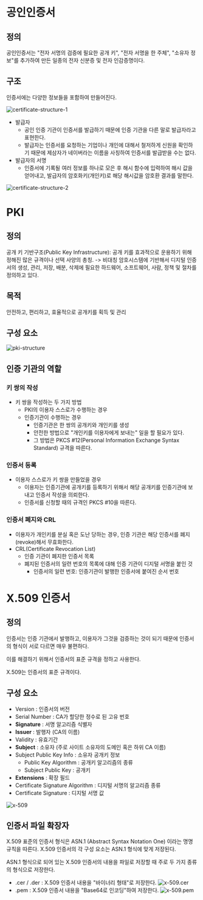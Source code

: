 # 공인인증서

## 정의
공인인증서는 "전자 서명의 검증에 필요한 공개 키", "전자 서명을 한 주체", "소유자 정보"를 추가하여 만든 일종의 전자 신분증 및 전자 인감증명이다.

## 구조
인증서에는 다양한 정보들을 포함하여 만들어진다.

![certificate-structure-1](/security/image/certificate/certificate-structure-1.png)

- 발급자
    - 공인 인증 기관이 인증서를 발급하기 때문에 인증 기관을 다른 말로 발급자라고 표현한다.
    - 발급자는 인증서를 요청하는 기업이나 개인에 대해서 철저하게 신원을 확인하기 때문에 제삼자가 네이버라는 이름을 사칭하여 인증서를 발급받을 수는 없다.
- 발급자의 서명
    - 인증서에 기록될 여러 정보를 하나로 모은 후 해시 함수에 입력하여 해시 값을 얻어내고, 발급자의 암호화키(개인키)로 해당 해시값을 암호환 결과를 말한다.

![certificate-structure-2](/security/image/certificate/certificate-structure-2.png)

# PKI

## 정의
공개 키 기반구조(Public Key Infrastructure): 공개 키를 효과적으로 운용하기 위해 정해진 많은 규격이나 선택 사양의 총칭.
-> 비대칭 암호시스템에 기반해서 디지털 인증서의 생성, 관리, 저장, 배분, 삭제에 필요한 하드웨어, 소프트웨어, 사람, 정책 및 절차를 정의하고 있다.

## 목적
안전하고, 편리하고, 효율적으로 공개키를 획득 및 관리

## 구성 요소

![pki-structure](/security/image/certificate/pki-structure.png)

## 인증 기관의 역할

### 키 쌍의 작성
- 키 쌍을 작성하는 두 가지 방법
    - PKI의 이용자 스스로가 수행하는 경우
    - 인증기관이 수행하는 경우
        - 인증기관은 한 쌍의 공개키와 개인키를 생성
        - 안전한 방법으로 "개인키를 이용자에게 보내는" 일을 할 필요가 있다.
        - 그 방법은 PKCS #12(Personal Information Exchange Syntax Standard) 규격을 따른다.
        
### 인증서 등록
- 이용자 스스로가 키 쌍을 만들었을 경우
    - 이용자는 인증기관에 공개키를 등록하기 위해서 해당 공개키를 인증기관에 보내고 인증서 작성을 의뢰한다.
    - 인증서를 신청할 때의 규격인 PKCS #10을 따른다.
    
### 인증서 폐지와 CRL
- 이용자가 개인키를 분실 혹은 도난 당하는 경우, 인증 기관은 해당 인증서를 폐지(revoke)해서 무효화한다.
- CRL(Certificate Revocation List)
    - 인증 기관이 폐지한 인증서 목록
    - 폐지된 인증서의 일련 번호의 목록에 대해 인증 기관이 디지털 서명을 붙인 것
        - 인증서의 일련 번호: 인증기관이 발행한 인증서에 붙여진 순서 번호

# X.509 인증서

## 정의
인증서는 인증 기관에서 발행하고, 이용자가 그것을 검증하는 것이 되기 때문에 인증서의 형식이 서로 다르면 매우 불편하다.

이를 해결하기 위해서 인증서의 표준 규격을 정하고 사용한다.

X.509는 인증서의 표준 규격이다.

## 구성 요소
- Version : 인증서의 버전
- Serial Number : CA가 할당한 정수로 된 고유 번호
- **Signature** : 서명 알고리즘 식별자
- **Issuer** : 발행자 (CA의 이름)
- Validity : 유효기간
- **Subject** : 소유자 (주로 사이트 소유자의 도메인 혹은 하위 CA 이름)
- Subject Public Key Info : 소유자 공개키 정보
    - Public Key Algorithm : 공개키 알고리즘의 종류
    - Subject Public Key : 공개키
- **Extensions** : 확장 필드
- Certificate Signature Algorithm : 디지털 서명의 알고리즘 종류
- Certificate Signature : 디지털 서명 값

![x-509](/security/image/certificate/x-509.png)

## 인증서 파일 확장자
X.509 표준의 인증서 형식은 ASN.1 (Abstract Syntax Notation One) 이라는 명명 규칙을 따른다. X.509 인증서의 각 구성 요소는 ASN.1 형식에 맞게 저장된다.

ASN.1 형식으로 되어 있는 X.509 인증서의 내용을 파일로 저장할 때 주로 두 가지 종류의 형식으로 저장한다.

- .cer / .der : X.509 인증서 내용을 "바이너리 형태"로 저장한다.
![x-509.cer](/security/image/certificate/x-509-cer.png)
- .pem : X.509 인증서 내용을 "Base64로 인코딩"하여 저장한다.
![x-509.pem](/security/image/certificate/x-509-pem.png)
